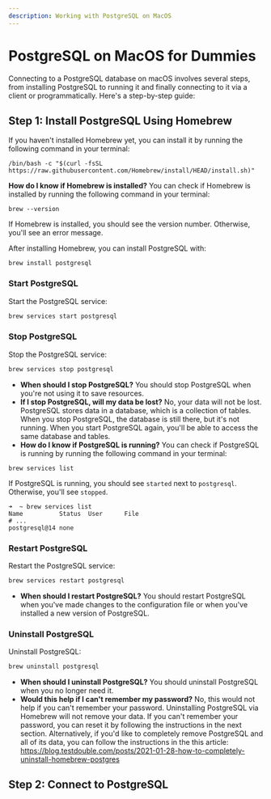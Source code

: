 ```yaml
---
description: Working with PostgreSQL on MacOS
---
```


# PostgreSQL on MacOS for Dummies

Connecting to a PostgreSQL database on macOS involves several steps, from installing PostgreSQL to running it and finally connecting to it via a client or programmatically. Here's a step-by-step guide:

## Step 1: Install PostgreSQL Using Homebrew

If you haven't installed Homebrew yet, you can install it by running the following command in your terminal:

```shell
/bin/bash -c "$(curl -fsSL https://raw.githubusercontent.com/Homebrew/install/HEAD/install.sh)"
```

**How do I know if Homebrew is installed?** You can check if Homebrew is installed by running the following command in your terminal:

```shell
brew --version
```

If Homebrew is installed, you should see the version number. Otherwise, you'll see an error message.

After installing Homebrew, you can install PostgreSQL with:

```shell
brew install postgresql
```

### Start PostgreSQL

Start the PostgreSQL service:

```bash
brew services start postgresql
```

### Stop PostgreSQL

Stop the PostgreSQL service:

```bash
brew services stop postgresql
```

- **When should I stop PostgreSQL?** You should stop PostgreSQL when you're not using it to save resources.
- **If I stop PostgreSQL, will my data be lost?** No, your data will not be lost. PostgreSQL stores data in a database, which is a collection of tables. When you stop PostgreSQL, the database is still there, but it's not running. When you start PostgreSQL again, you'll be able to access the same database and tables.
- **How do I know if PostgreSQL is running?** You can check if PostgreSQL is running by running the following command in your terminal:

```shell
brew services list
```

If PostgreSQL is running, you should see `started` next to `postgresql`. Otherwise, you'll see `stopped`.

```shell
➜  ~ brew services list
Name          Status  User      File
# ...
postgresql@14 none              
```

### Restart PostgreSQL

Restart the PostgreSQL service:

```bash
brew services restart postgresql
```

- **When should I restart PostgreSQL?** You should restart PostgreSQL when you've made changes to the configuration file or when you've installed a new version of PostgreSQL. 

### Uninstall PostgreSQL

Uninstall PostgreSQL:

```bash
brew uninstall postgresql
```

- **When should I uninstall PostgreSQL?** You should uninstall PostgreSQL when you no longer need it.
- **Would this help if I can't remember my password?** No, this would not help if you can't remember your password. Uninstalling PostgreSQL via Homebrew will not remove your data. If you can't remember your password, you can reset it by following the instructions in the next section. Alternatively, if you'd like to completely remove PostgreSQL and all of its data, you can follow the instructions in the this article: https://blog.testdouble.com/posts/2021-01-28-how-to-completely-uninstall-homebrew-postgres  


## Step 2: Connect to PostgreSQL